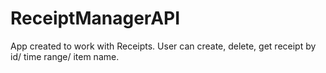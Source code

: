 # ReceiptManagerAPI
 
App created to work with Receipts. User can create, delete, get receipt by id/ time range/ item name. 
